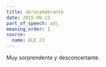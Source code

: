 ```yaml
---
title: abracadabrante
date: 2015-06-13
part_of_speech: adj.
meaning_order: 1
source:
  name: DLE 23
---
```


Muy sorprendente y desconcertante.

